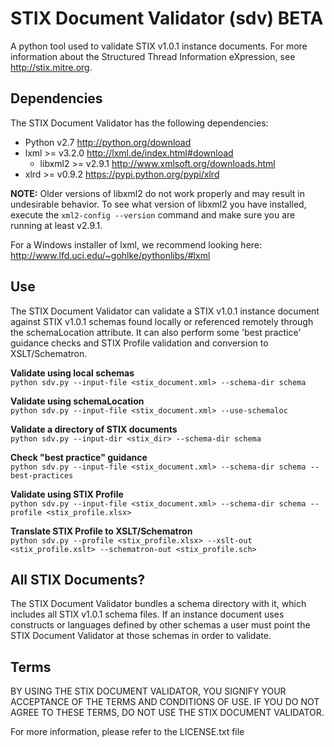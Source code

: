 # STIX Document Validator (sdv) BETA
A python tool used to validate STIX v1.0.1 instance documents. For more information about the
Structured Thread Information eXpression, see http://stix.mitre.org.

## Dependencies
The STIX Document Validator has the following dependencies:
* Python v2.7 http://python.org/download
* lxml >= v3.2.0 http://lxml.de/index.html#download
  * libxml2 >= v2.9.1 http://www.xmlsoft.org/downloads.html
* xlrd >= v0.9.2 https://pypi.python.org/pypi/xlrd

**NOTE:** Older versions of libxml2 do not work properly and may result in undesirable behavior.
To see what version of libxml2 you have installed, execute the `xml2-config --version` command
and make sure you are running at least v2.9.1.

For a Windows installer of lxml, we recommend looking here: http://www.lfd.uci.edu/~gohlke/pythonlibs/#lxml

## Use
The STIX Document Validator can validate a STIX v1.0.1 instance document against STIX v1.0.1 schemas
found locally or referenced remotely through the schemaLocation attribute. It can also perform
some 'best practice' guidance checks and STIX Profile validation and conversion to XSLT/Schematron.

**Validate using local schemas**  
`python sdv.py --input-file <stix_document.xml> --schema-dir schema`

**Validate using schemaLocation**  
`python sdv.py --input-file <stix_document.xml> --use-schemaloc`

**Validate a directory of STIX documents**  
`python sdv.py --input-dir <stix_dir> --schema-dir schema`

**Check "best practice" guidance**  
`python sdv.py --input-file <stix_document.xml> --schema-dir schema --best-practices`

**Validate using STIX Profile**  
`python sdv.py --input-file <stix_document.xml> --schema-dir schema --profile <stix_profile.xlsx>`

**Translate STIX Profile to XSLT/Schematron**  
`python sdv.py --profile <stix_profile.xlsx> --xslt-out <stix_profile.xslt> --schematron-out <stix_profile.sch>`

## All STIX Documents?
The STIX Document Validator bundles a schema directory with it, which includes all STIX v1.0.1 
schema files. If an instance document uses constructs or languages defined by other schemas
a user must point the STIX Document Validator at those schemas in order to validate.

## Terms
BY USING THE STIX DOCUMENT VALIDATOR, YOU SIGNIFY YOUR ACCEPTANCE OF THE 
TERMS AND CONDITIONS OF USE.  IF YOU DO NOT AGREE TO THESE TERMS, DO NOT USE 
THE STIX DOCUMENT VALIDATOR.

For more information, please refer to the LICENSE.txt file

